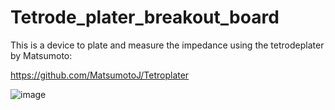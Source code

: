 # Tetrode_plater_breakout_board

This is a device to plate and measure the impedance using the tetrodeplater by Matsumoto: 

https://github.com/MatsumotoJ/Tetroplater

![image](https://user-images.githubusercontent.com/54901317/199062500-b6bae143-15da-46a8-a5c3-70bd412bb676.png)
